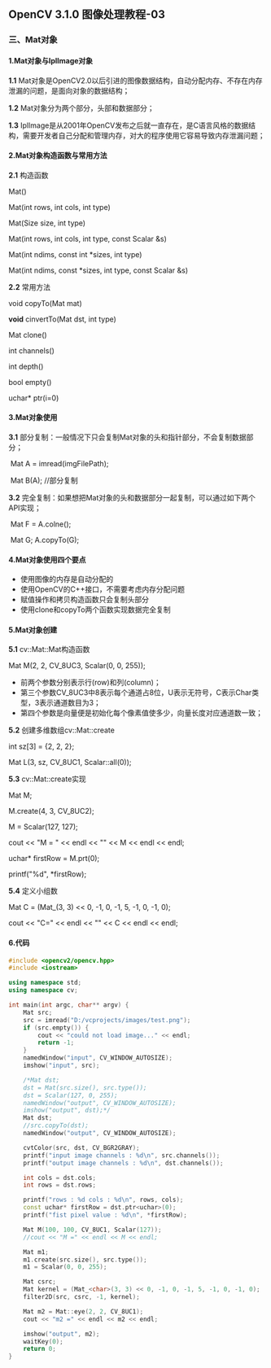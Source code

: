 ## OpenCV 3.1.0 图像处理教程-03

### 三、Mat对象

#### 1.Mat对象与IplImage对象

**1.1** Mat对象是OpenCV2.0以后引进的图像数据结构，自动分配内存、不存在内存泄漏的问题，是面向对象的数据结构；

**1.2** Mat对象分为两个部分，头部和数据部分；

**1.3** IplImage是从2001年OpenCV发布之后就一直存在，是C语言风格的数据结构，需要开发者自己分配和管理内存，对大的程序使用它容易导致内存泄漏问题；



#### 2.Mat对象构造函数与常用方法

**2.1** 构造函数

Mat()

Mat(int rows, int cols, int type)

Mat(Size size, int type)

Mat(int rows, int cols, int type, const Scalar &s)

Mat(int ndims, const int *sizes, int type)

Mat(int ndims, const *sizes, int type, const Scalar &s)

**2.2** 常用方法

void copyTo(Mat mat)

**void** cinvertTo(Mat dst, int type)

Mat clone()

int channels()

int depth()

bool empty()

uchar* ptr(i=0)



#### 3.Mat对象使用

**3.1** 部分复制：一般情况下只会复制Mat对象的头和指针部分，不会复制数据部分；

​	Mat A = imread(imgFilePath);

​	Mat B(A);  //部分复制

**3.2** 完全复制：如果想把Mat对象的头和数据部分一起复制，可以通过如下两个API实现；

​	Mat F = A.colne();

​	Mat G; A.copyTo(G);



#### 4.Mat对象使用四个要点

* 使用图像的内存是自动分配的
* 使用OpenCV的C++接口，不需要考虑内存分配问题
* 赋值操作和拷贝构造函数只会复制头部分
* 使用clone和copyTo两个函数实现数据完全复制



#### 5.Mat对象创建

**5.1** cv::Mat::Mat构造函数

Mat M(2, 2, CV_8UC3, Scalar(0, 0, 255));

* 前两个参数分别表示行(row)和列(column)；
* 第三个参数CV_8UC3中8表示每个通道占8位，U表示无符号，C表示Char类型，3表示通道数目为3；
* 第四个参数是向量便是初始化每个像素值使多少，向量长度对应通道数一致；

**5.2** 创建多维数组cv::Mat::create

int sz[3] = {2, 2, 2};

Mat L(3, sz, CV_8UC1, Scalar::all(0));

**5.3** cv::Mat::create实现

Mat M;

M.create(4, 3, CV_8UC2);

M = Scalar(127, 127);

cout << "M = " << endl << "" << M << endl << endl;

uchar* firstRow = M.prt<uchar>(0);

printf("%d", *firstRow);

**5.4** 定义小组数

Mat C = (Mat_<double>(3, 3) << 0, -1, 0, -1, 5, -1, 0, -1, 0);

cout << "C=" << endl << "" << C << endl << endl;

#### 6.代码

```c++
#include <opencv2/opencv.hpp>
#include <iostream>

using namespace std;
using namespace cv;

int main(int argc, char** argv) {
	Mat src;
	src = imread("D:/vcprojects/images/test.png");
	if (src.empty()) {
		cout << "could not load image..." << endl;
		return -1;
	}
	namedWindow("input", CV_WINDOW_AUTOSIZE);
	imshow("input", src);

	/*Mat dst;
	dst = Mat(src.size(), src.type());
	dst = Scalar(127, 0, 255);
	namedWindow("output", CV_WINDOW_AUTOSIZE);
	imshow("output", dst);*/
	Mat dst;
	//src.copyTo(dst);
	namedWindow("output", CV_WINDOW_AUTOSIZE);

	cvtColor(src, dst, CV_BGR2GRAY);
	printf("input image channels : %d\n", src.channels());
	printf("output image channels : %d\n", dst.channels());

	int cols = dst.cols;
	int rows = dst.rows;

	printf("rows : %d cols : %d\n", rows, cols);
	const uchar* firstRow = dst.ptr<uchar>(0);
	printf("fist pixel value : %d\n", *firstRow);

	Mat M(100, 100, CV_8UC1, Scalar(127));
	//cout << "M =" << endl << M << endl;

	Mat m1;
	m1.create(src.size(), src.type());
	m1 = Scalar(0, 0, 255);

	Mat csrc;
	Mat kernel = (Mat_<char>(3, 3) << 0, -1, 0, -1, 5, -1, 0, -1, 0);
	filter2D(src, csrc, -1, kernel);

	Mat m2 = Mat::eye(2, 2, CV_8UC1);
	cout << "m2 =" << endl << m2 << endl;

	imshow("output", m2);
	waitKey(0);
	return 0;
}
```

